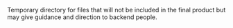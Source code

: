 Temporary directory for files that will not be included in the final
product but may give guidance and direction to backend people.